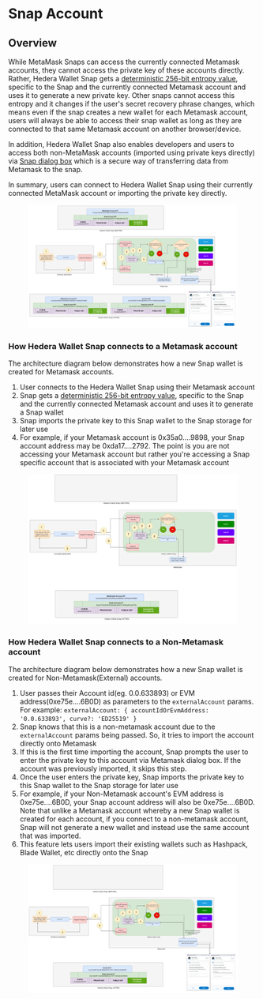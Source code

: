 # Snap Account

## Overview

While MetaMask Snaps can access the currently connected Metamask accounts, they cannot access the private key of these accounts directly. Rather, Hedera Wallet Snap gets a [deterministic 256-bit entropy value](https://docs.metamask.io/snaps/reference/rpc-api/#snap\_getentropy), specific to the Snap and the currently connected Metamask account and uses it to generate a new private key. Other snaps cannot access this entropy and it changes if the user's secret recovery phrase changes, which means even if the snap creates a new wallet for each Metamask account, users will always be able to access their snap wallet as long as they are connected to that same Metamask account on another browser/device.

In addition, Hedera Wallet Snap also enables developers and users to access both non-MetaMask accounts (imported using private keys directly) via [Snap dialog box](https://docs.metamask.io/snaps/reference/rpc-api/#snap\_dialog) which is a secure way of transferring data from Metamask to the snap.

In summary, users can connect to Hedera Wallet Snap using their currently connected MetaMask account or importing the private key directly.



<figure><img src="../.gitbook/assets/How does Hedera Wallet Snap API Request work.drawio.png" alt=""><figcaption></figcaption></figure>

### How Hedera Wallet Snap connects to a Metamask account

The architecture diagram below demonstrates how a new Snap wallet is created for Metamask accounts.

1. User connects to the Hedera Wallet Snap using their Metamask account
2. Snap gets a [deterministic 256-bit entropy value](https://docs.metamask.io/snaps/reference/rpc-api/#snap\_getentropy), specific to the Snap and the currently connected Metamask account and uses it to generate a Snap wallet
3. Snap imports the private key to this Snap wallet to the Snap storage for later use
4. For example, if your Metamask account is 0x35a0....9898, your Snap account address may be 0xda17....2792. The point is you are not accessing your Metamask account but rather you're accessing a Snap specific account that is associated with your Metamask account

<figure><img src="../.gitbook/assets/How Snap connects to a Metamask account.png" alt=""><figcaption></figcaption></figure>

### How Hedera Wallet Snap connects to a Non-Metamask account

The architecture diagram below demonstrates how a new Snap wallet is created for Non-Metamask(External) accounts.

1. User passes their Account id(eg. 0.0.633893) or EVM address(0xe75e....6B0D) as parameters to the `externalAccount` params. For example: `externalAccount: { accountIdOrEvmAddress: '0.0.633893', curve?: 'ED25519' }`
2. Snap knows that this is a non-metamask account due to the `externalAccount` params being passed. So, it tries to import the account directly onto Metamask
3. If this is the first time importing the account, Snap prompts the user to enter the private key to this account via Metamask dialog box. If the account was previously imported, it skips this step.
4. Once the user enters the private key, Snap imports the private key to this Snap wallet to the Snap storage for later use
5. For example, if your Non-Metamask account's EVM address is 0xe75e....6B0D, your Snap account address will also be 0xe75e....6B0D. Note that unlike a Metamask account whereby a new Snap wallet is created for each account, if you connect to a non-metamask account, Snap will not generate a new wallet and instead use the same account that was imported.&#x20;
6. This feature lets users import their existing wallets such as Hashpack, Blade Wallet, etc directly onto the Snap



<figure><img src="../.gitbook/assets/How Snap connects to a non-Metamask account.png" alt=""><figcaption></figcaption></figure>

